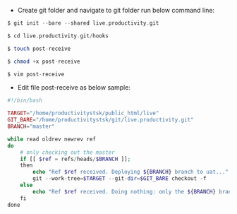 * Create git folder and navigate to git folder run below command line:

```php 
$ git init --bare --shared live.productivity.git 
```
```php 
$ cd live.productivity.git/hooks 
```
```php
$ touch post-receive
```
```php
$ chmod +x post-receive
```
```php
$ vim post-receive
```
* Edit file post-receive as below sample:
```php
#!/bin/bash

TARGET="/home/productivitystsk/public_html/live"
GIT_BARE="/home/productivitystsk/git/live.productivity.git"
BRANCH="master"

while read oldrev newrev ref
do
	# only checking out the master
	if [[ $ref = refs/heads/$BRANCH ]];
	then
		echo "Ref $ref received. Deploying ${BRANCH} branch to uat..."
		git --work-tree=$TARGET --git-dir=$GIT_BARE checkout -f
	else
		echo "Ref $ref received. Doing nothing: only the ${BRANCH} branch may be deployed on this server."
	fi
done

```
